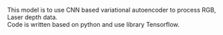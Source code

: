  This model is to use CNN based variational autoencoder to process RGB, Laser depth data.  
 Code is written based on python and use library Tensorflow.  
